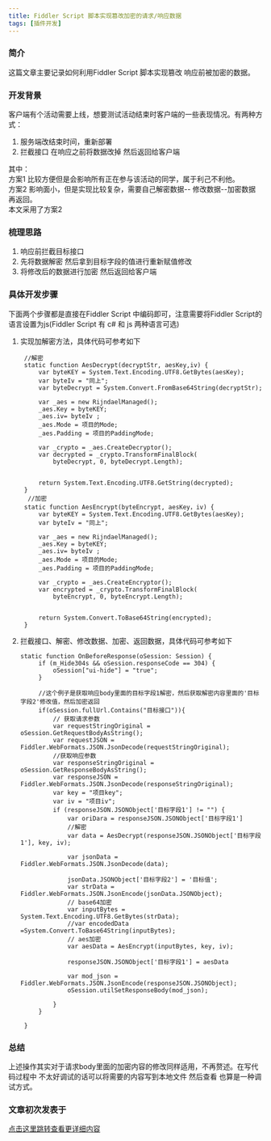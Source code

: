 ```yaml
---
title: Fiddler Script 脚本实现篡改加密的请求/响应数据
tags: [插件开发]
---
```

### 简介

这篇文章主要记录如何利用Fiddler Script 脚本实现篡改 响应前被加密的数据。

<!-- more -->

### 开发背景
客户端有个活动需要上线，想要测试活动结束时客户端的一些表现情况。有两种方式：
1. 服务端改结束时间，重新部署 
2. 拦截接口 在响应之前将数据改掉 然后返回给客户端

其中：<br>方案1 比较方便但是会影响所有正在参与该活动的同学，属于利己不利他。<br>方案2 影响面小，但是实现比较复杂，需要自己解密数据-- 修改数据--加密数据 再返回。<br>本文采用了方案2

### 梳理思路
1. 响应前拦截目标接口
2. 先将数据解密 然后拿到目标字段的值进行重新赋值修改
3. 将修改后的数据进行加密 然后返回给客户端

### 具体开发步骤
下面两个步骤都是直接在Fiddler Script 中编码即可，注意需要将Fiddler Script的语言设置为js(Fiddler Script 有 c# 和 js 两种语言可选)
1. 实现加解密方法，具体代码可参考如下
   ```
    //解密
    static function AesDecrypt(decryptStr, aesKey,iv) {
        var byteKEY = System.Text.Encoding.UTF8.GetBytes(aesKey);
        var byteIv = "同上";
        var byteDecrypt = System.Convert.FromBase64String(decryptStr);
  
        var _aes = new RijndaelManaged();
        _aes.Key = byteKEY;
        _aes.iv= byteIv ;
        _aes.Mode = 项目的Mode;
        _aes.Padding = 项目的PaddingMode;
               
        var _crypto = _aes.CreateDecryptor();
        var decrypted = _crypto.TransformFinalBlock(
            byteDecrypt, 0, byteDecrypt.Length);

  
        return System.Text.Encoding.UTF8.GetString(decrypted);
    }
     //加密  
    static function AesEncrypt(byteEncrypt, aesKey，iv) {
        var byteKEY = System.Text.Encoding.UTF8.GetBytes(aesKey);
        var byteIv = "同上";
        
        var _aes = new RijndaelManaged();
        _aes.Key = byteKEY;
        _aes.iv= byteIv ;
        _aes.Mode = 项目的Mode;
        _aes.Padding = 项目的PaddingMode;
               
        var _crypto = _aes.CreateEncryptor();
        var encrypted = _crypto.TransformFinalBlock(
            byteEncrypt, 0, byteEncrypt.Length);
  
  
        return System.Convert.ToBase64String(encrypted);
    }
   ```
   
2. 拦截接口、解密、修改数据、加密、返回数据，具体代码可参考如下
   ```
   static function OnBeforeResponse(oSession: Session) {
        if (m_Hide304s && oSession.responseCode == 304) {
            oSession["ui-hide"] = "true";
        }
       
        //这个例子是获取响应body里面的目标字段1解密，然后获取解密内容里面的'目标字段2'修改值，然后加密返回
        if(oSession.fullUrl.Contains("目标接口")){
            // 获取请求参数
            var requestStringOriginal = oSession.GetRequestBodyAsString();
            var requestJSON = Fiddler.WebFormats.JSON.JsonDecode(requestStringOriginal);
            //获取响应参数
            var responseStringOriginal = oSession.GetResponseBodyAsString();
            var responseJSON = Fiddler.WebFormats.JSON.JsonDecode(responseStringOriginal);
            var key = "项目key";
            var iv = "项目iv";
            if (responseJSON.JSONObject['目标字段1'] != "") {
                var oriDara = responseJSON.JSONObject['目标字段1']
                //解密
                var data = AesDecrypt(responseJSON.JSONObject['目标字段1'], key, iv);
                
                var jsonData = Fiddler.WebFormats.JSON.JsonDecode(data);
        
                jsonData.JSONObject['目标字段2'] = '目标值';
                var strData =  Fiddler.WebFormats.JSON.JsonEncode(jsonData.JSONObject);
                // base64加密
                var inputBytes = System.Text.Encoding.UTF8.GetBytes(strData);
                //var encodedData =System.Convert.ToBase64String(inputBytes);
                // aes加密
                var aesData = AesEncrypt(inputBytes, key, iv);
                
                responseJSON.JSONObject['目标字段1'] = aesData
                
                var mod_json = Fiddler.WebFormats.JSON.JsonEncode(responseJSON.JSONObject);
                oSession.utilSetResponseBody(mod_json);

            }
        }

    }
   ```

### 总结
上述操作其实对于请求body里面的加密内容的修改同样适用，不再赘述。在写代码过程中 不太好调试的话可以将需要的内容写到本地文件 然后查看 也算是一种调试方式。

### 文章初次发表于

[点击这里跳转查看更详细内容](https://mp.weixin.qq.com/s?__biz=MzU1MDgxNjgyMg==&mid=2247484303&idx=1&sn=8d154fac856ec246559c7fe106c5993e&chksm=fb9b9ed6ccec17c068bdd4afe94e6e6e7f800510b02dd8fc73d832f15163b8fbcc6367886bec&token=1498682306&lang=zh_CN#rd)